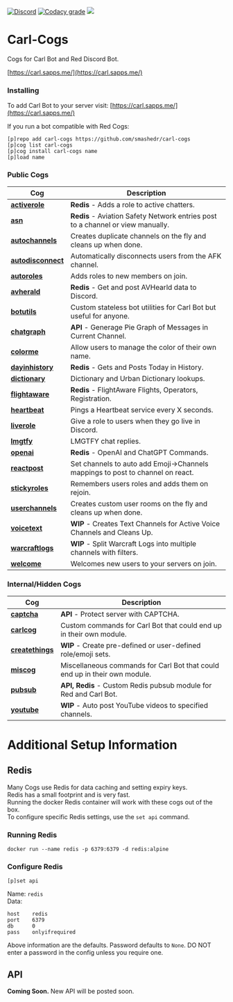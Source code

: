 [![Discord](https://img.shields.io/discord/899171661457293343?color=7289da&label=discord&logo=discord&logoColor=white&style=plastic)](https://discord.gg/wXy6m2X8wY)
[![Codacy grade](https://img.shields.io/codacy/grade/439cde1e5a5b4c649beca9b27ec108aa?logo=codacy&style=plastic)](https://app.codacy.com/gh/smashedr/carl-cogs/dashboard)
[![](https://repository-images.githubusercontent.com/422749366/a8e0e86a-fcdf-42f4-a5f8-63946c0cd272)](https://carl.sapps.me/)
# Carl-Cogs

Cogs for Carl Bot and Red Discord Bot.

[https://carl.sapps.me/](https://carl.sapps.me/)

### Installing

To add Carl Bot to your server visit: [https://carl.sapps.me/](https://carl.sapps.me/)

If you run a bot compatible with Red Cogs:

```text
[p]repo add carl-cogs https://github.com/smashedr/carl-cogs
[p]cog list carl-cogs
[p]cog install carl-cogs name
[p]load name
```

### Public Cogs

| Cog                                                    | Description                                                                     |
|--------------------------------------------------------|---------------------------------------------------------------------------------|
| **[activerole](activerole/activerole.py)**             | **Redis** - Adds a role to active chatters.                                     |
| **[asn](asn/asn.py)**                                  | **Redis** - Aviation Safety Network entries post to a channel or view manually. |
| **[autochannels](autochannels/autochannels.py)**       | Creates duplicate channels on the fly and cleans up when done.                  |
| **[autodisconnect](autodisconnect/autodisconnect.py)** | Automatically disconnects users from the AFK channel.                           |
| **[autoroles](autoroles/autoroles.py)**                | Adds roles to new members on join.                                              |
| **[avherald](avherald/avherald.py)**                   | **Redis** - Get and post AVHearld data to Discord.                              |
| **[botutils](botutils/botutils.py)**                   | Custom stateless bot utilities for Carl Bot but useful for anyone.              |
| **[chatgraph](chatgraph/chatgraph.py)**                | **API** - Generage Pie Graph of Messages in Current Channel.                    |
| **[colorme](colorme/colorme.py)**                      | Allow users to manage the color of their own name.                              |
| **[dayinhistory](dayinhistory/dayinhistory.py)**       | **Redis** - Gets and Posts Today in History.                                    |
| **[dictionary](dictionary/dictionary.py)**             | Dictionary and Urban Dictionary lookups.                                        |
| **[flightaware](flightaware/flightaware.py)**          | **Redis** - FlightAware Flights, Operators, Registration.                       |
| **[heartbeat](heartbeat/heartbeat.py)**                | Pings a Heartbeat service every X seconds.                                      |
| **[liverole](liverole/liverole.py)**                   | Give a role to users when they go live in Discord.                              |
| **[lmgtfy](lmgtfy/lmgtfy.py)**                         | LMGTFY chat replies.                                                            |
| **[openai](openai/openai.py)**                         | **Redis** - OpenAI and ChatGPT Commands.                                        |
| **[reactpost](reactpost/reactpost.py)**                | Set channels to auto add Emoji->Channels mappings to post to channel on react.  |
| **[stickyroles](stickyroles/stickyroles.py)**          | Remembers users roles and adds them on rejoin.                                  |
| **[userchannels](userchannels/userchannels.py)**       | Creates custom user rooms on the fly and cleans up when done.                   |
| **[voicetext](voicetext/voicetext.py)**                | **WIP** - Creates Text Channels for Active Voice Channels and Cleans Up.        |
| **[warcraftlogs](warcraftlogs/warcraftlogs.py)**       | **WIP** - Split Warcraft Logs into multiple channels with filters.              |
| **[welcome](welcome/welcome.py)**                      | Welcomes new users to your servers on join.                                     |

### Internal/Hidden Cogs

| Cog                                              | Description                                                                |
|--------------------------------------------------|----------------------------------------------------------------------------|
| **[captcha](captcha/captcha.py)**                | **API** - Protect server with CAPTCHA.                                     |
| **[carlcog](carlcog/carlcog.py)**                | Custom commands for Carl Bot that could end up in their own module.        |
| **[createthings](createthings/createthings.py)** | **WIP** - Create pre-defined or user-defined role/emoji sets.              |
| **[miscog](miscog/miscog.py)**                   | Miscellaneous commands for Carl Bot that could end up in their own module. |
| **[pubsub](pubsub/pubsub.py)**                   | **API, Redis** - Custom Redis pubsub module for Red and Carl Bot.          |
| **[youtube](youtube/youtube.py)**                | **WIP** - Auto post YouTube videos to specified channels.                  |

# Additional Setup Information

## Redis

Many Cogs use Redis for data caching and setting expiry keys.  
Redis has a small footprint and is very fast.  
Running the docker Redis container will work with these cogs out of the box.  
To configure specific Redis settings, use the `set api` command.  

### Running Redis

```text
docker run --name redis -p 6379:6379 -d redis:alpine
```

### Configure Redis

```text
[p]set api
```

Name: `redis`  
Data:
```text
host    redis
port    6379
db      0
pass    onlyifrequired
```

Above information are the defaults. Password defaults to `None`.
DO NOT enter a password in the config unless you require one.

## API

**Coming Soon.** New API will be posted soon.
